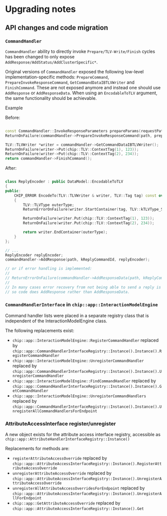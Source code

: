 # Upgrading notes

## API changes and code migration

### `CommandHandler`

`CommandHandler` ability to directly invoke `Prepare/TLV-Write/Finish` cycles
has been changed to only expose `AddResponse/AddStatus/AddClusterSpecific*`.

Original versions of `CommandHandler` exposed the following low-level
implementation-specific methods: `PrepareCommand`,
`PrepareInvokeResponseCommand`, `GetCommandDataIBTLVWriter` and `FinishCommand`.
These are not exposed anymore and instead one should use `AddResponse` or
`AddResponseData`. When using an `EncodableToTLV` argument, the same
functionality should be achievable.

Example

Before:

```cpp

const CommandHandler::InvokeResponseParameters prepareParams(requestPath);
ReturnOnFailure(commandHandler->PrepareInvokeResponseCommand(path, prepareParams));

TLV::TLVWriter *writer = commandHandler->GetCommandDataIBTLVWriter();
ReturnOnFailure(writer->Put(chip::TLV::ContextTag(1), 123));
ReturnOnFailure(writer->Put(chip::TLV::ContextTag(2), 234));
return commandHandler->FinishCommand();
```

After:

```cpp

class ReplyEncoder : public DataModel::EncodableToTLV
{
public:
    CHIP_ERROR EncodeTo(TLV::TLVWriter & writer, TLV::Tag tag) const override
    {
        TLV::TLVType outerType;
        ReturnErrorOnFailure(writer.StartContainer(tag, TLV::kTLVType_Structure, outerType));

        ReturnOnFailure(writer.Put(chip::TLV::ContextTag(1), 123));
        ReturnOnFailure(writer.Put(chip::TLV::ContextTag(2), 234));

        return writer.EndContainer(outerType);
    }
};

// ...
ReplyEncoder replyEncoder;
commandHandler->AddResponse(path, kReplyCommandId, replyEncoder);

// or if error handling is implemented:
//
// ReturnErrorOnFailure(commandHandler->AddResponseData(path, kReplyCommandId, replyEncoder));
//
// In many cases error recovery from not being able to send a reply is not easy or expected,
// so code does AddResponse rather than AddResponseData.

```

### `CommandHandlerInterface` in `chip::app::InteractionModelEngine`

Command handler lists were placed in a separate registry class that is
independent of the InteractionModelEngine class.

The following replacements exist:

-   `chip::app::InteractionModelEngine::RegisterCommandHandler` replaced by
    `chip::app::CommandHandlerInterfaceRegistry::Instance().Instance().RegisterCommandHandler`
-   `chip::app::InteractionModelEngine::UnregisterCommandHandler` replaced by
    `chip::app::CommandHandlerInterfaceRegistry::Instance().Instance().UnregisterCommandHandler`
-   `chip::app::InteractionModelEngine::FindCommandHandler` replaced by
    `chip::app::CommandHandlerInterfaceRegistry::Instance().Instance().GetCommandHandler`
-   `chip::app::InteractionModelEngine::UnregisterCommandHandlers` replaced by
    `chip::app::CommandHandlerInterfaceRegistry::Instance().Instance().UnregisterAllCommandHandlersForEndpoint`

### AttributeAccessInterface register/unregister


A new object exists for the attribute access interface registry, accessible
as `chip::app::AttributeHandlerInterfaceRegistry::Instance()`


Replacements for methods are:

-   `registerAttributeAccessOverride` replaced by
    `chip::app::AttributeAccessInterfaceRegistry::Instance().RegisterAttributeAccessOverride`
-   `unregisterAttributeAccessOverride` replaced by
    `chip::app::AttributeAccessInterfaceRegistry::Instance().UnregisterAttributeAccessOverride`
-   `unregisterAllAttributeAccessOverridesForEndpoint` replaced by
    `chip::app::AttributeAccessInterfaceRegistry::Instance().UnregisterAllForEndpoint`
-   `chip::app::GetAttributeAccessOverride` replaced by
    `chip::app::AttributeAccessInterfaceRegistry::Instance().Get`


